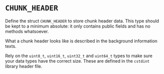# `CHUNK_HEADER`

Define the struct `CHUNK_HEADER` to store chunk header data.
This type should be kept to a minimum absolute: it only contains
public fields and has no methods whatsoever.

What a chunk header looks like is described
in the background information texts.

Rely on the `uint8_t`, `uint16_t`, `uint32_t` and `uint64_t` types
to make sure your data types have the correct size. These
are defined in the `cstdint` library header file.